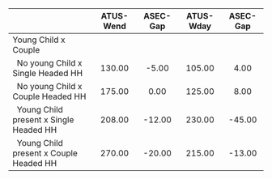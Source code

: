 
|                      |    ATUS-Wend |     ASEC-Gap |    ATUS-Wday |     ASEC-Gap |
| -------------------- | :----------: | :----------: | :----------: | :----------: |
| Young Child x Couple |              |              |              |              |
| &nbsp;&nbsp;No young Child x Single Headed HH |       130.00 |        -5.00 |       105.00 |         4.00 |
| &nbsp;&nbsp;No young Child x Couple Headed HH |       175.00 |         0.00 |       125.00 |         8.00 |
| &nbsp;&nbsp;Young Child present x Single Headed HH |       208.00 |       -12.00 |       230.00 |       -45.00 |
| &nbsp;&nbsp;Young Child present x Couple Headed HH |       270.00 |       -20.00 |       215.00 |       -13.00 |

